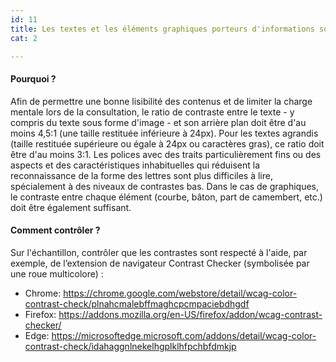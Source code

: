 ```yaml
---
id: 11
title: Les textes et les éléments graphiques porteurs d'informations sont présentés avec un contraste suffisant par rapport à leur arrière-plan
cat: 2

---
```


#### Pourquoi ?

Afin de permettre une bonne lisibilité des contenus et de limiter la charge mentale lors de la consultation, le ratio de contraste entre le texte - y compris du texte sous forme d'image - et son arrière plan doit être d'au moins 4,5:1 (une taille restituée inférieure à 24px). Pour les textes agrandis (taille restituée supérieure ou égale à 24px ou caractères gras), ce ratio doit être d'au moins 3:1. Les polices avec des traits particulièrement fins ou des aspects et des caractéristiques inhabituelles qui réduisent la reconnaissance de la forme des lettres sont plus difficiles à lire, spécialement à des niveaux de contrastes bas. Dans le cas de graphiques, le contraste entre chaque élément (courbe, bâton, part de camembert, etc.) doit être également suffisant.


#### Comment contrôler ?

Sur l'échantillon, contrôler que les contrastes sont respecté à l'aide, par exemple, de l’extension de navigateur Contrast Checker (symbolisée par une roue multicolore) :
* Chrome: https://chrome.google.com/webstore/detail/wcag-color-contrast-check/plnahcmalebffmaghcpcmpaciebdhgdf
* Firefox: https://addons.mozilla.org/en-US/firefox/addon/wcag-contrast-checker/
* Edge: https://microsoftedge.microsoft.com/addons/detail/wcag-color-contrast-check/idahaggnlnekelhgplklhfpchbfdmkjp

